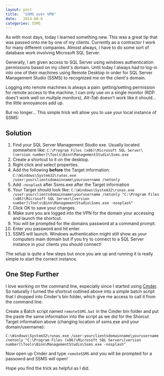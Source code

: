 ```yaml
---
layout: post
title:  "SSMS over VPN"
date:   2014-08-6
categories: SSMS
---
```


As with most days, today I learned something new.  This was a great tip that was passed onto me by one of my clients.  Currently as a contractor I work for many different companies.  Almost always, I have to do some sort of database work involving Microsoft SQL Server.

Generally, I am given access to SQL Server using windows authentication permissions based on my client's domain.  Until today I always had to log-in into one of their machines using Remote Desktop in order for SQL Server Management Studio (SSMS) to recognized me on the client's domain. 

Logging into remote machines is always a pain: getting/setting permission for remote access to the machine, I can only use on a single monitor (RDP does't work well on multple monitors), *Alt-Tab* doesn't work like it should... the little annoyances add up. 

But no longer... This simple trick will allow you to use your local instance of SSMS:

## Solution
1. Find your SQL Server Management Studio exe.  Usually located somewhere like: ```C:\Program Files (x86)\Microsoft SQL Server\[version number]\Tools\Binn\ManagementStudio\Ssms.exe ``` 
2. Create a shortcut to it on the desktop.
3. Right click and select properties.
4. Add the following **before** the Target information: ```C:\Windows\System32\runas.exe /user:yourclientsdomainname\yourusername /netonly```
5. Add ```-nosplash``` after Ssms.exe after the Target information
6. Your Target should look like: ```C:\Windows\System32\runas.exe /user:yourclientsdomainname\yourusername /netonly "C:\Program Files (x86)\Microsoft SQL Server\[version number]\Tools\Binn\ManagementStudio\Ssms.exe -nosplash"```
7. Click OK to save your changes.
8. Make sure you are logged into the VPN for the domain your accessing and launch the shortcut.
9. You will be prompted for the domains password at a command prompt.  
10. Enter you password and hit enter.  
11. SSMS will launch.  Windows authentication might still show as your computers main domain but if you try to connect to a SQL Server instance in your clients you should connect!

The setup is quite  a few steps but once you are up and running it is really simple to start the correct instance.

## One Step Further
I love working on the command line, especially since I started using [Cmder]().  So naturally I turned the shortcut outlined above into a simple batch script that 
I dropped into Cmder's bin folder, which give me access to call it from the command line.

Create a Batch script named ```remoteSSMS.bat``` in the Cmder bin folder and put the paste the same information into the script as we did for the Shorcut Target information above (changing location of ssms.exe and your domain/username):

```C:\Windows\System32\runas.exe /user:yourclientsdomainname\yourusername /netonly "C:\Program Files (x86)\Microsoft SQL Server\[version number]\Tools\Binn\ManagementStudio\Ssms.exe -nosplash"```

Now open up Cmder and type ```remoteSSMS``` and you will be prompted for a passowrd and SSMS will open!

Hope you find the trick as helpful as I did.